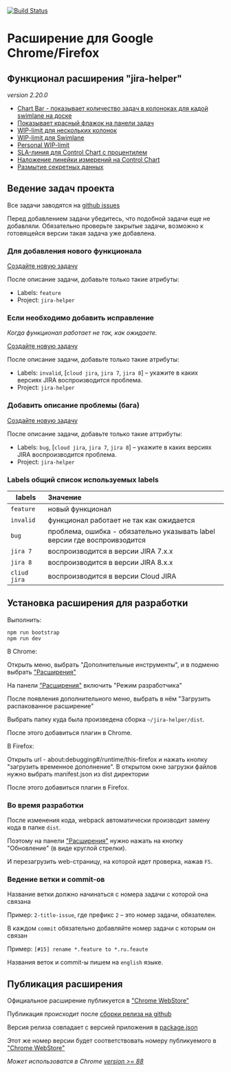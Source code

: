 [![Build Status](https://travis-ci.com/pavelpower/jira-helper.svg?branch=master)](https://travis-ci.com/pavelpower/jira-helper)

# Расширение для Google Chrome/Firefox

## Функционал расширения "jira-helper"

_version 2.20.0_

- [Chart Bar - показывает количество задач в колоноках для кадой swimlane на доске](./docs/index.ru.md#swimlane-chart-bar)
- [Показывает красный флажок на панели задач](./docs/index.ru.md#flag-on-issue-panel)
- [WIP-limit для нескольких колонок](./docs/index.ru.md#wip-limits-for-several-columns)
- [WIP-limit для Swimlane](./docs/index.ru.md#wip-limits-for-swimlanes)
- [Personal WIP-limit](./docs/index.ru.md#wip-limit-for-person)
- [SLA-линия для Control Chart с процентилем](./docs/index.ru.md#sla-line-for-control-chart)
- [Наложение линейки измерений на Control Chart](./docs/index.ru.md#ruler-of-measuring-for-control-chart)
- [Размытие секретных данных](./docs/index.ru.md#blurring-of-secret-data)

## Ведение задач проекта

Все задачи заводятся на [github issues](https://github.com/pavelpower/jira-helper/issues)

Перед добавлением задачи убедитесь, что подобной задачи еще не добавляли.
Обязательно проверьте закрытые задачи, возможно к готовящейся версии такая задача уже добавлена.


### Для добавления нового функционала

[Создайте новую задачу](https://github.com/pavelpower/jira-helper/issues/new)

После описание задачи, добавьте только такие атрибуты:

- Labels: `feature`
- Project: `jira-helper`


### Если необходимо добавить исправление

_Когда функционал работает не так, как ожидаете._

[Создайте новую задачу](https://github.com/pavelpower/jira-helper/issues/new)

После описание задачи, добавьте только такие атрибуты:

- Labels: `invalid`, [`cloud jira`, `jira 7`, `jira 8`] – укажите в каких версиях JIRA воспроизводится проблема.
- Project: `jira-helper`


### Добавить описание проблемы (бага)

[Создайте новую задачу](https://github.com/pavelpower/jira-helper/issues/new)

После описание задачи, добавьте только такие аттрибуты:

- Labels: `bug`, [`cloud jira`, `jira 7`, `jira 8`] – укажите в каких версиях JIRA воспроизводится проблема.
- Project: `jira-helper`


### Labels общий список используемых labels

|   labels     |    Значение                                                               |
|--------------|:--------------------------------------------------------------------------|
| `feature`    | новый функционал                                                          |
| `invalid`    | функционал работает не так как ожидается                                  |
| `bug`        | проблема, ошибка - обязательно указывать label версии где воспроивзодится |
| `jira 7`     | воспроизводится в версии JIRA 7.x.x                                       |
| `jira 8`     | воспроизводится в версии JIRA 8.x.x                                       |
| `cliud jira` | воспроизводится в версии Cloud JIRA                                       |


## Установка расширения для разработки

Выполнить:

```
npm run bootstrap
npm run dev
```

В Chrome:

Открыть меню, выбрать "Дополнительные инструменты",
и в подменю выбрать ["Расширения"](chrome://extensions/)

На панели ["Расширения"](chrome://extensions/) включить "Режим разработчика"

После появления дополнительного меню, выбрать в нём
"Загрузить распакованное расширение"

Выбрать папку куда была произведена сборка `~/jira-helper/dist`.

После этого добавиться плагин в Chrome.

В Firefox:

Открыть url - about:debugging#/runtime/this-firefox и нажать кнопку "загрузить временное дополнение".
В открытом окне загрузки файлов нужно выбрать manifest.json из dist директории

После этого добавиться плагин в Firefox.

### Во время разработки

После изменения кода, webpack автоматически производит замену кода в папке `dist`.

Поэтому на панели ["Расширения"](chrome://extensions/) нужно нажать
на кнопку "Обновление" (в виде круглой стрелки).

И перезагрузить web-страницу, на которой идет проверка, нажав `F5`.

### Ведение ветки и commit-ов

Название ветки должно начинаться с номера задачи с которой она связана

Пример: `2-title-issue`, где префикс `2` – это номер задачи, обязателен.

В каждом `commit` обязательно добавляйте номер задачи с которым он связан

Пример: `[#15] rename *.feature to *.ru.feaute`

Названия веток и commit-ы пишем на `english` языке.

## Публикация расширения

Официальное расширение публикуется в ["Chrome WebStore"](https://chrome.google.com/webstore/detail/jira-helper/egmbomekcmpieccamghfgjgnlllgbgdl)

Публикация происходит после [сборки релиза на github](https://github.com/pavelpower/jira-helper/releases)

Версия релиза совпадает с версией приложения в [package.json](./package.json)

Этот же номер версии будет соответствовать номеру публикуемого в ["Chrome WebStore"](https://chrome.google.com/webstore/detail/jira-helper/egmbomekcmpieccamghfgjgnlllgbgdl)

_Может использоватся в Chrome [version >= 88](./src/manifest.json)_

